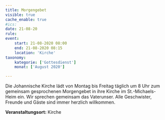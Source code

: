 ```yaml
---
title: Morgengebet
visible: true
cache_enable: true
#ics: 
date: 21-08-20
rule: 
event:
	start: 21-08-2020 08:00
	end: 21-08-2020 08:15
	location: 'Kirche'
taxonomy:
	kategorie: ['Gottesdienst']
	monat: ['August 2020']

---
```

Die Johannische Kirche lädt von Montag bis Freitag täglich um 8 Uhr zum gemeinsam gesprochenen Morgengebet in ihre Kirche im St.-Michaels-Heim ein. Wir sprechen gemeinsam das Vaterunser. Alle Geschwister, Freunde und Gäste sind immer herzlich willkommen.



**Veranstaltungsort:** Kirche

